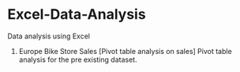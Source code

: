 # Excel-Data-Analysis
Data analysis using Excel 

1) Europe Bike Store Sales [Pivot table analysis on sales] 
  Pivot table  analysis for the pre existing dataset. 
